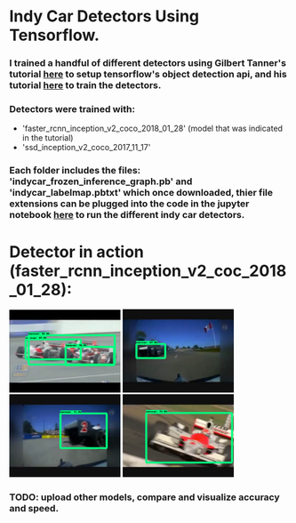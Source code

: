# Indy Car Detectors Using Tensorflow.

### I trained a handful of different detectors using Gilbert Tanner's tutorial [here](https://gilberttanner.com/blog/installing-the-tensorflow-object-detection-api) to setup tensorflow's object detection api, and his tutorial [here](https://gilberttanner.com/blog/creating-your-own-objectdetector) to train the detectors.

### Detectors were trained with:
*  'faster_rcnn_inception_v2_coco_2018_01_28' (model that was indicated in the tutorial)
*  'ssd_inception_v2_coco_2017_11_17'

### Each folder includes the files: 'indycar_frozen_inference_graph.pb' and 'indycar_labelmap.pbtxt' which once downloaded, thier file extensions can be plugged into the code in the jupyter notebook [here](https://gilberttanner.com/blog/creating-your-own-objectdetector) to run the different indy car detectors.


# Detector in action (faster_rcnn_inception_v2_coc_2018_01_28):
<p float = "left">
  <img src="https://github.com/vism2889/RAS_PROJECTS/blob/master/images/indycar_detector1.png" width="200" />
  <img src="https://github.com/vism2889/RAS_PROJECTS/blob/master/images/indycar_detector2.png" width="200" />
  <img src="https://github.com/vism2889/RAS_PROJECTS/blob/master/images/indycar_detector3.png" width="200" />
  <img src="https://github.com/vism2889/RAS_PROJECTS/blob/master/images/indycar_detector4.png" width="200" />
</p>

### TODO: upload other models, compare and visualize accuracy and speed.
